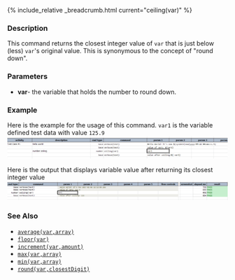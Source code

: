 {% include_relative _breadcrumb.html current="ceiling(var)" %}

### Description
This command returns the closest integer value of `var` that is just below (less) `var`'s original value.  This is
synonymous to the concept of "round down".


### Parameters
- **var**\- the variable that holds the number to round down.


### Example
Here is the example for the usage of this command. `var1` is the variable defined test data with value `125.9`<br/>
![script](image/ceiling_01.png)

Here is the output that displays variable value after returning its closest integer value<br/>
![output](image/ceiling_02.png)


### See Also
- [`average(var,array)`](average(var,array))
- [`floor(var)`](floor(var))
- [`increment(var,amount)`](increment(var,amount))
- [`max(var,array)`](max(var,array))
- [`min(var,array)`](min(var,array))
- [`round(var,closestDigit)`](round(var,closestDigit))